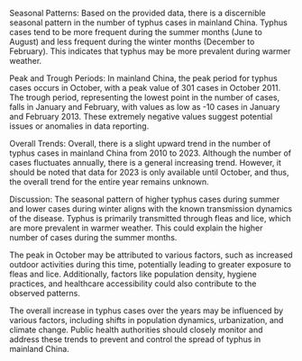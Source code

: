 Seasonal Patterns:
Based on the provided data, there is a discernible seasonal pattern in the number of typhus cases in mainland China. Typhus cases tend to be more frequent during the summer months (June to August) and less frequent during the winter months (December to February). This indicates that typhus may be more prevalent during warmer weather.

Peak and Trough Periods:
In mainland China, the peak period for typhus cases occurs in October, with a peak value of 301 cases in October 2011. The trough period, representing the lowest point in the number of cases, falls in January and February, with values as low as -10 cases in January and February 2013. These extremely negative values suggest potential issues or anomalies in data reporting.

Overall Trends:
Overall, there is a slight upward trend in the number of typhus cases in mainland China from 2010 to 2023. Although the number of cases fluctuates annually, there is a general increasing trend. However, it should be noted that data for 2023 is only available until October, and thus, the overall trend for the entire year remains unknown.

Discussion:
The seasonal pattern of higher typhus cases during summer and lower cases during winter aligns with the known transmission dynamics of the disease. Typhus is primarily transmitted through fleas and lice, which are more prevalent in warmer weather. This could explain the higher number of cases during the summer months.

The peak in October may be attributed to various factors, such as increased outdoor activities during this time, potentially leading to greater exposure to fleas and lice. Additionally, factors like population density, hygiene practices, and healthcare accessibility could also contribute to the observed patterns.

The overall increase in typhus cases over the years may be influenced by various factors, including shifts in population dynamics, urbanization, and climate change. Public health authorities should closely monitor and address these trends to prevent and control the spread of typhus in mainland China.